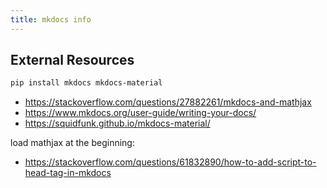 ```yaml
---
title: mkdocs info
---
```


## External Resources

```bash
pip install mkdocs mkdocs-material
```

* <https://stackoverflow.com/questions/27882261/mkdocs-and-mathjax>
* <https://www.mkdocs.org/user-guide/writing-your-docs/>
* <https://squidfunk.github.io/mkdocs-material/>

load mathjax at the beginning:

* <https://stackoverflow.com/questions/61832890/how-to-add-script-to-head-tag-in-mkdocs>
